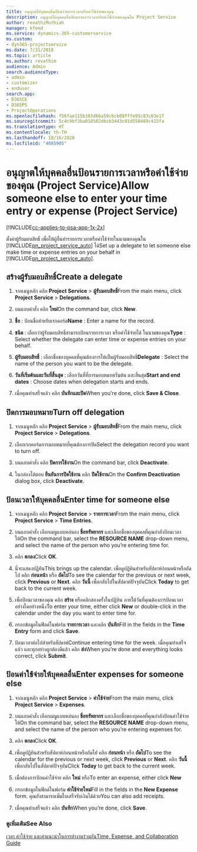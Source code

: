```yaml
---
title: อนุญาตให้บุคคลอื่นป้อนรายการเวลาหรือค่าใช้จ่ายของคุณ
description: อนุญาตให้บุคคลอื่นป้อนรายการเวลาหรือค่าใช้จ่ายของคุณใน Project Service
author: revathiMuthiah
manager: kfend
ms.service: dynamics-365-customerservice
ms.custom:
- dyn365-projectservice
ms.date: 7/31/2018
ms.topic: article
ms.author: revathim
audience: Admin
search.audienceType:
- admin
- customizer
- enduser
search.app:
- D365CE
- D365PS
- ProjectOperations
ms.openlocfilehash: f56fae115b383d66a59cbcb08fffe95c83c83e17
ms.sourcegitcommit: 5c4c9bf3ba018562d6cb3443c01d550489c415fa
ms.translationtype: HT
ms.contentlocale: th-TH
ms.lasthandoff: 10/16/2020
ms.locfileid: "4085905"
---
```

# <a name="allow-someone-else-to-enter-your-time-entry-or-expense-project-service"></a><span data-ttu-id="ad5d2-103">อนุญาตให้บุคคลอื่นป้อนรายการเวลาหรือค่าใช้จ่ายของคุณ (Project Service)</span><span class="sxs-lookup"><span data-stu-id="ad5d2-103">Allow someone else to enter your time entry or expense (Project Service)</span></span>

[!INCLUDE[cc-applies-to-psa-app-1x-2x](../includes/cc-applies-to-psa-app-1x-2x.md)]

<span data-ttu-id="ad5d2-104">ตั้งค่าผู้รับมอบสิทธิ์ เพื่อให้ผู้อื่นทำรายการเวลาหรือค่าใช้จ่ายในนามของคุณใน [!INCLUDE[pn_project_service_auto](../includes/pn-project-service-auto.md)] ได้</span><span class="sxs-lookup"><span data-stu-id="ad5d2-104">Set up a delegate to let someone else make time or expense entries on your behalf in [!INCLUDE[pn_project_service_auto](../includes/pn-project-service-auto.md)].</span></span>  
  
## <a name="create-a-delegate"></a><span data-ttu-id="ad5d2-105">สร้างผู้รับมอบสิทธิ์</span><span class="sxs-lookup"><span data-stu-id="ad5d2-105">Create a delegate</span></span>  
  
1.  <span data-ttu-id="ad5d2-106">จากเมนูหลัก คลิก **Project Service** > **ผู้รับมอบสิทธิ์**</span><span class="sxs-lookup"><span data-stu-id="ad5d2-106">From the main menu, click **Project Service** > **Delegations**.</span></span>  
  
2.  <span data-ttu-id="ad5d2-107">บนแถบคำสั่ง คลิก **ใหม่**</span><span class="sxs-lookup"><span data-stu-id="ad5d2-107">On the command bar, click **New**.</span></span>  
  
3. <span data-ttu-id="ad5d2-108">**ชื่อ** : ป้อนชื่อสำหรับเรกคอร์ด</span><span class="sxs-lookup"><span data-stu-id="ad5d2-108">**Name** : Enter a name for the record.</span></span>  
  
4. <span data-ttu-id="ad5d2-109">**ชนิด** : เลือกว่าผู้รับมอบสิทธิ์สามารถป้อนรายการเวลา หรือค่าใช้จ่ายได้ ในนามของคุณ</span><span class="sxs-lookup"><span data-stu-id="ad5d2-109">**Type** : Select whether the delegate can enter time or expense entries on your behalf.</span></span>  
  
5. <span data-ttu-id="ad5d2-110">**ผู้รับมอบสิทธิ์** : เลือกชื่อของบุคคลที่คุณต้องการให้เป็นผู้รับมอบสิทธิ์</span><span class="sxs-lookup"><span data-stu-id="ad5d2-110">**Delegate** : Select the name of the person you want to be the delegate.</span></span>  
  
6. <span data-ttu-id="ad5d2-111">**วันที่เริ่มต้นและวันที่สิ้นสุด** : เลือกวันที่ที่การมอบหมายเริ่มต้น และสิ้นสุด</span><span class="sxs-lookup"><span data-stu-id="ad5d2-111">**Start and end dates** : Choose dates when delegation starts and ends.</span></span>  
  
7.  <span data-ttu-id="ad5d2-112">เมื่อคุณทำเสร็จแล้ว คลิก **บันทึกและปิด**</span><span class="sxs-lookup"><span data-stu-id="ad5d2-112">When you're done, click **Save & Close**.</span></span>  
  
## <a name="turn-off-delegation"></a><span data-ttu-id="ad5d2-113">ปิดการมอบหมาย</span><span class="sxs-lookup"><span data-stu-id="ad5d2-113">Turn off delegation</span></span>  
  
1.  <span data-ttu-id="ad5d2-114">จากเมนูหลัก คลิก **Project Service** > **ผู้รับมอบสิทธิ์**</span><span class="sxs-lookup"><span data-stu-id="ad5d2-114">From the main menu, click **Project Service** > **Delegations**.</span></span>  
  
2.  <span data-ttu-id="ad5d2-115">เลือกเรกคอร์ดการมอบหมายที่คุณต้องการปิด</span><span class="sxs-lookup"><span data-stu-id="ad5d2-115">Select the delegation record you want to turn off.</span></span>  
  
3.  <span data-ttu-id="ad5d2-116">บนแถบคำสั่ง คลิก **ปิดการใช้งาน**</span><span class="sxs-lookup"><span data-stu-id="ad5d2-116">On the command bar, click **Deactivate**.</span></span>  
  
4.  <span data-ttu-id="ad5d2-117">ในกล่องโต้ตอบ **ยืนยันการปิดใช้งาน** คลิก **ปิดใช้งาน**</span><span class="sxs-lookup"><span data-stu-id="ad5d2-117">On the **Confirm Deactivation** dialog box, click **Deactivate**.</span></span>  
  
## <a name="enter-time-for-someone-else"></a><span data-ttu-id="ad5d2-118">ป้อนเวลาให้บุคคลอื่น</span><span class="sxs-lookup"><span data-stu-id="ad5d2-118">Enter time for someone else</span></span>  
  
1.  <span data-ttu-id="ad5d2-119">จากเมนูหลัก คลิก **Project Service** > **รายการเวลา**</span><span class="sxs-lookup"><span data-stu-id="ad5d2-119">From the main menu, click **Project Service** > **Time Entries**.</span></span>  
  
2.  <span data-ttu-id="ad5d2-120">บนแถบคำสั่ง เลือกเมนูแบบหล่นลง **ชื่อทรัพยากร** และเลือกชื่อของบุคคลที่คุณกำลังป้อนเวลาให้</span><span class="sxs-lookup"><span data-stu-id="ad5d2-120">On the command bar, select the **RESOURCE NAME** drop-down menu, and select the name of the person who you’re entering time for.</span></span>  
  
3.  <span data-ttu-id="ad5d2-121">คลิก **ตกลง**</span><span class="sxs-lookup"><span data-stu-id="ad5d2-121">Click **OK**.</span></span>  
  
4.  <span data-ttu-id="ad5d2-122">นี่จะแสดงปฏิทิน</span><span class="sxs-lookup"><span data-stu-id="ad5d2-122">This brings up the calendar.</span></span> <span data-ttu-id="ad5d2-123">เพื่อดูปฏิทินสำหรับสัปดาห์ก่อนหน้าหรือถัดไป คลิก **ก่อนหน้า** หรือ **ถัดไป**</span><span class="sxs-lookup"><span data-stu-id="ad5d2-123">To see the calendar for the previous or next week, click **Previous** or **Next**.</span></span> <span data-ttu-id="ad5d2-124">คลิก **วันนี้** เพื่อกลับไปในสัปดาห์ปัจจุบัน</span><span class="sxs-lookup"><span data-stu-id="ad5d2-124">Click **Today** to get back to the current week.</span></span>  
  
5.  <span data-ttu-id="ad5d2-125">เพื่อป้อนเวลาของคุณ คลิก **สร้าง** หรือคลิกสองครั้งในปฏิทิน ภายใต้วันที่คุณต้องการป้อนเวลา อย่างใดอย่างหนึ่ง</span><span class="sxs-lookup"><span data-stu-id="ad5d2-125">To enter your time, either click **New** or double-click in the calendar under the day you want to enter time for.</span></span>  
  
6.  <span data-ttu-id="ad5d2-126">กรอกข้อมูลในฟิลด์ในฟอร์ม **รายการเวลา** และคลิก **บันทึก**</span><span class="sxs-lookup"><span data-stu-id="ad5d2-126">Fill in the fields in the **Time Entry** form and click **Save**.</span></span>  
  
7.  <span data-ttu-id="ad5d2-127">ป้อนเวลาต่อไปสำหรับสัปดาห์</span><span class="sxs-lookup"><span data-stu-id="ad5d2-127">Continue entering time for the week.</span></span> <span data-ttu-id="ad5d2-128">เมื่อคุณทำเสร็จแล้ว และทุกอย่างถูกต้องดีแล้ว คลิก **ส่ง**</span><span class="sxs-lookup"><span data-stu-id="ad5d2-128">When you’re done and everything looks correct, click **Submit**.</span></span>  
  
## <a name="enter-expenses-for-someone-else"></a><span data-ttu-id="ad5d2-129">ป้อนค่าใช้จ่ายให้บุคคลอื่น</span><span class="sxs-lookup"><span data-stu-id="ad5d2-129">Enter expenses for someone else</span></span>  
  
1.  <span data-ttu-id="ad5d2-130">จากเมนูหลัก คลิก **Project Service** > **ค่าใช้จ่าย**</span><span class="sxs-lookup"><span data-stu-id="ad5d2-130">From the main menu, click **Project Service** > **Expenses**.</span></span>  
  
2.  <span data-ttu-id="ad5d2-131">บนแถบคำสั่ง เลือกเมนูแบบหล่นลง **ชื่อทรัพยากร** และเลือกชื่อของบุคคลที่คุณกำลังป้อนค่าใช้จ่ายให้</span><span class="sxs-lookup"><span data-stu-id="ad5d2-131">On the command bar, select the **RESOURCE NAME** drop-down menu, and select the name of the person who you’re entering expenses for.</span></span>  
  
3.  <span data-ttu-id="ad5d2-132">คลิก **ตกลง**</span><span class="sxs-lookup"><span data-stu-id="ad5d2-132">Click **OK**.</span></span>  
  
4.  <span data-ttu-id="ad5d2-133">เพื่อดูปฏิทินสำหรับสัปดาห์ก่อนหน้าหรือถัดไป คลิก **ก่อนหน้า** หรือ **ถัดไป**</span><span class="sxs-lookup"><span data-stu-id="ad5d2-133">To see the calendar for the previous or next week, click **Previous** or **Next**.</span></span> <span data-ttu-id="ad5d2-134">คลิก **วันนี้** เพื่อกลับไปในสัปดาห์ปัจจุบัน</span><span class="sxs-lookup"><span data-stu-id="ad5d2-134">Click **Today** to get back to the current week.</span></span>  
  
5.  <span data-ttu-id="ad5d2-135">เมื่อต้องการป้อนค่าใช้จ่าย คลิก **ใหม่** หรือ</span><span class="sxs-lookup"><span data-stu-id="ad5d2-135">To enter an expense, either click **New**</span></span>  
  
6.  <span data-ttu-id="ad5d2-136">กรอกข้อมูลในฟิลด์ในฟอร์ม **ค่าใช้จ่ายใหม่**</span><span class="sxs-lookup"><span data-stu-id="ad5d2-136">Fill in the fields in the **New Expense** form.</span></span> <span data-ttu-id="ad5d2-137">คุณยังสามารถเพิ่มใบเสร็จรับเงินได้ด้วย</span><span class="sxs-lookup"><span data-stu-id="ad5d2-137">You can also add receipts.</span></span>  
  
7.  <span data-ttu-id="ad5d2-138">เมื่อคุณทำเสร็จแล้ว คลิก **บันทึก**</span><span class="sxs-lookup"><span data-stu-id="ad5d2-138">When you’re done, click **Save**.</span></span>  
  
### <a name="see-also"></a><span data-ttu-id="ad5d2-139">ดูเพิ่มเติม</span><span class="sxs-lookup"><span data-stu-id="ad5d2-139">See Also</span></span>  
 [<span data-ttu-id="ad5d2-140">เวลา ค่าใช้จ่าย และคำแนะนำในการทำงานร่วมกัน</span><span class="sxs-lookup"><span data-stu-id="ad5d2-140">Time, Expense, and Collaboration Guide</span></span>](../psa/time-expense-collaboration-guide.md)
